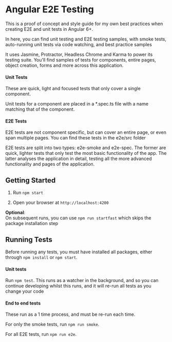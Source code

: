 # Angular E2E Testing
This is a proof of concept and style guide for my own best practices when creating E2E and unit tests in Angular 6+.
  
In here, you can find unit testing and E2E testing samples, with smoke tests, auto-running unit tests via code watching, and best practice samples

It uses Jasmine, Protractor, Headless Chrome and Karma to power its testing suite. You'll find samples of tests for components, entire pages, object creation, forms and more across this application.

#### Unit Tests
These are quick, light and focused tests that only cover a single component. 

Unit tests for a component are placed in a \*.spec.ts file with a name matching that of the component.

#### E2E Tests
E2E tests are not component specific, but can cover an entire page, or even span multiple pages. You can find these tests in the e2e/src folder

E2E tests are split into two types: e2e-smoke and e2e-spec. The former are quick, lighter tests that only test the most basic functionality of the app. The latter analyses the application in detail, testing all the more advanced functionality and pages of the application. 

## Getting Started

1. Run `npm start`

1. Open your browser at `http://localhost:4200`

**Optional**:
<br/>
On subsequent runs, you can use `npm run startfast` which skips the package installation step

## Running Tests
Before running any tests, you must have installed all packages, either through `npm install` or `npm start`.

#### Unit tests
Run `npm test`. This runs as a watcher in the background, and so you can continue developing whilst this runs, and it will re-run all tests as you change your code

#### End to end tests
These run as a 1 time process, and must be re-run each time.

For only the smoke tests, run `npm run smoke`. 

For all E2E tests, run `npm run e2e`.
